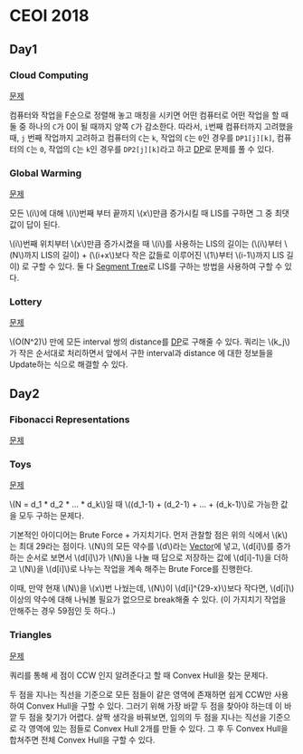 # CEOI 2018

## Day1

### Cloud Computing
[문제](https://oj.uz/problem/view/CEOI18_clo)

컴퓨터와 작업을 F순으로 정렬해 놓고 매칭을 시키면 어떤 컴퓨터로 어떤 작업을 할 때 둘 중 하나의 `C`가 0이 될 때까지 양쪽 `C`가 감소한다. 따라서, `i`번째 컴퓨터까지 고려했을 때, `j` 번째 작업까지 고려하고 컴퓨터의 `C`는 `k`, 작업의 `C`는 `0`인 경우를 `DP1[j][k]`, 컴퓨터의 `C`는 `0`, 작업의 `C`는 `k`인 경우를 `DP2[j][k]`라고 하고 [DP](../dp.md)로 문제를 풀 수 있다.

### Global Warming
[문제](https://oj.uz/problem/view/CEOI18_glo)

모든 \\(i\\)에 대해 \\(i\\)번째 부터 끝까지 \\(x\\)만큼 증가시킬 때 LIS를 구하면 그 중 최댓값이 답이 된다. 

\\(i\\)번째 위치부터 \\(x\\)만큼 증가시켰을 때 \\(i\\)를 사용하는 LIS의 길이는 (\\(i\\)부터 \\(N\\)까지 LIS의 길이) + (\\(i+x\\)보다 작은 값들로 이루어진 \\(1\\)부터 \\(i-1\\)까지 LIS 길이) 로 구할 수 있다. 둘 다 [Segment Tree](../segment-tree.md)로 LIS를 구하는 방법을 사용하여 구할 수 있다.



### Lottery
[문제](https://oj.uz/problem/view/CEOI18_lot)

\\(O(N^2)\\) 만에 모든 interval 쌍의 distance를 [DP](../dp.md)로 구해줄 수 있다. 쿼리는 \\(k_j\\)가 작은 순서대로 처리하면서 앞에서 구한 interval과 distance 에 대한 정보들을 Update하는 식으로 해결할 수 있다.



## Day2

### Fibonacci Representations
[문제](https://oj.uz/problem/view/CEOI18_fib)


### Toys
[문제](https://oj.uz/problem/view/CEOI18_toy)

\\(N = d_1 * d_2 * ... * d_k\\)일 때 \\((d_1-1) + (d_2-1) + ... + (d_k-1)\\)로 가능한 값을 모두 구하는 문제다.

기본적인 아이디어는 Brute Force + 가지치기다. 먼저 관찰할 점은 위의 식에서 \\(k\\)는 최대 29라는 점이다. \\(N\\)의 모든 약수를 \\(d\\)라는 [Vector](../vector.md)에 넣고, \\(d[i]\\)를 증가하는 순서로 보면서 \\(d[i]\\)가 \\(N\\)을 나눌 때 답으로 저장하는 값에 \\(d[i]-1\\)을 더하고 \\(N\\)을 \\(d[i]\\)로 나누는 작업을 계속 해주는 Brute Force를 진행한다. 

이때, 만약 현재 \\(N\\)을 \\(x\\)번 나눴는데, \\(N\\)이 \\(d[i]^{29-x}\\)보다 작다면, \\(d[i]\\) 이상의 약수에 대해 나눠볼 필요가 없으므로 break해줄 수 있다. (이 가지치기 작업을 안해주는 경우 59점인 듯 하다..)



### Triangles
[문제](https://oj.uz/problem/view/CEOI18_tri)

쿼리를 통해 세 점이 CCW 인지 알려준다고 할 때 Convex Hull을 찾는 문제다. 

두 점을 지나는 직선을 기준으로 모든 점들이 같은 영역에 존재하면 쉽게 CCW만 사용하여 Convex Hull을 구할 수 있다. 그러기 위해 가장 바깥 두 점을 찾아야 하는데 이 바깥 두 점을 찾기가 어렵다. 살짝 생각을 바꿔보면, 임의의 두 점을 지나는 직선을 기준으로 각 영역에 있는 점들로  Convex Hull 2개를 만들 수 있다. 그 후 두 Convex Hull을 합쳐주면 전체 Convex Hull을 구할 수 있다.
